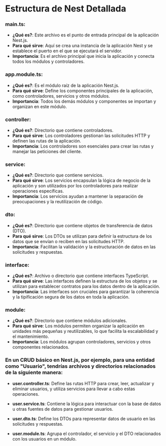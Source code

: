 # Estructura de Nest Detallada

### **main.ts:**

- **¿Qué es?**: Este archivo es el punto de entrada principal de la aplicación Nest.js.
- **Para qué sirve**: Aquí se crea una instancia de la aplicación Nest y se establece el puerto en el que se ejecutará el servidor.
- **Importancia**: Es el archivo principal que inicia la aplicación y conecta todos los módulos y controladores.

### **app.module.ts:**

- **¿Qué es?**: Es el módulo raíz de la aplicación Nest.js.
- **Para qué sirve**: Define los componentes principales de la aplicación, como controladores, servicios y otros módulos.
- **Importancia**: Todos los demás módulos y componentes se importan y organizan en este módulo.

### **controller:**

- **¿Qué es?**: Directorio que contiene controladores.
- **Para qué sirve**: Los controladores gestionan las solicitudes HTTP y definen las rutas de la aplicación.
- **Importancia**: Los controladores son esenciales para crear las rutas y manejar las peticiones del cliente.

### **service:**

- **¿Qué es?**: Directorio que contiene servicios.
- **Para qué sirve**: Los servicios encapsulan la lógica de negocio de la aplicación y son utilizados por los controladores para realizar operaciones específicas.
- **Importancia**: Los servicios ayudan a mantener la separación de preocupaciones y la reutilización de código.

### **dto:**

- **¿Qué es?**: Directorio que contiene objetos de transferencia de datos (DTO).
- **Para qué sirve**: Los DTOs se utilizan para definir la estructura de los datos que se envían o reciben en las solicitudes HTTP.
- **Importancia**: Facilitan la validación y la estructuración de datos en las solicitudes y respuestas.

### **interface:**

- **¿Qué es?**: Archivo o directorio que contiene interfaces TypeScript.
- **Para qué sirve**: Las interfaces definen la estructura de los objetos y se utilizan para establecer contratos para los datos dentro de la aplicación.
- **Importancia**: Las interfaces son cruciales para garantizar la coherencia y la tipificación segura de los datos en toda la aplicación.

### **module:**

- **¿Qué es?**: Directorio que contiene módulos adicionales.
- **Para qué sirve**: Los módulos permiten organizar la aplicación en unidades más pequeñas y reutilizables, lo que facilita la escalabilidad y el mantenimiento.
- **Importancia**: Los módulos agrupan controladores, servicios y otros componentes relacionados.

### En un CRUD básico en Nest.js, por ejemplo, para una entidad como "Usuario", tendrías archivos y directorios relacionados de la siguiente manera:

- **user.controller.ts**: Define las rutas HTTP para crear, leer, actualizar y eliminar usuarios, y utiliza servicios para llevar a cabo estas operaciones.

- **user.service.ts**: Contiene la lógica para interactuar con la base de datos u otras fuentes de datos para gestionar usuarios.

- **user.dto.ts**: Define los DTOs para representar datos de usuario en las solicitudes y respuestas.

- **user.module.ts**: Agrupa el controlador, el servicio y el DTO relacionados con los usuarios en un módulo.
